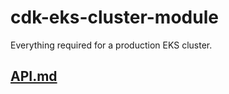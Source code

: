 # cdk-eks-cluster-module


Everything required for a production EKS cluster.

## [API.md](./API.md)

